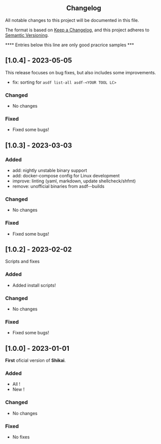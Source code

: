 <h2 align="center">Changelog</h2>
<!--  TODO: Review real changes below -->

All notable changes to this project will be documented in this file.

The format is based on [Keep a Changelog](https://keepachangelog.com/en/1.0.0/),
and this project adheres to [Semantic Versioning](https://semver.org/spec/v2.0.0.html).


****   Entries below this line are only good pracrice samples ***
 
## [1.0.4] - 2023-05-05
This release focuses on bug fixes, but also includes some improvements.
- fix: sorting for `asdf list-all asdf-<YOUR TOOL LC>`

### Changed
- No changes

### Fixed
- Fixed some bugs!

## [1.0.3] - 2023-03-03

### Added
- add: nightly unstable binary support  
- add: docker-compose config for Linux development
- improve: linting (yaml, markdown, update shellcheck/shfmt)
- remove: unofficial binaries from asdf-<YOUR TOOL LC>-builds

### Changed
- No changes

### Fixed
- Fixed some bugs!

## [1.0.2] - 2023-02-02
 
Scripts and fixes 
 
### Added
- Added install scripts!
 
### Changed
- No changes

### Fixed
- Fixed some bugs!

## [1.0.0] - 2023-01-01
 
**First** oficial version of **Shikai**.
 
### Added

- All !
- New !
 
### Changed
- No changes
 
### Fixed
- No fixes